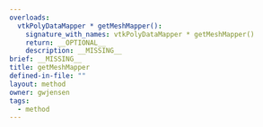```yaml
---
overloads:
  vtkPolyDataMapper * getMeshMapper():
    signature_with_names: vtkPolyDataMapper * getMeshMapper()
    return: __OPTIONAL__
    description: __MISSING__
brief: __MISSING__
title: getMeshMapper
defined-in-file: ""
layout: method
owner: gwjensen
tags:
  - method
---
```

